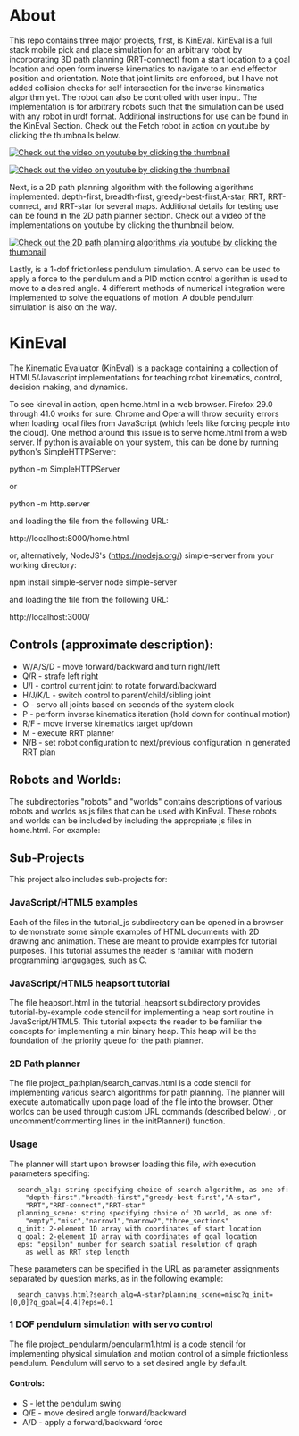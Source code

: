 About
=======
This repo contains three major projects, first, is KinEval. KinEval is a full stack mobile pick and place simulation for an arbitrary robot by incorporating 3D path planning (RRT-connect) from a start location to a goal location and open form inverse kinematics to navigate to an end effector position and orientation. Note that joint limits are enforced, but I have not added collision checks for self intersection for the inverse kinematics algorithm yet. The robot can also be controlled with user input. The implementation is for arbitrary robots such that the simulation can be used with any robot in urdf format. Additional instructions for use can be found in the KinEval Section. Check out the Fetch robot in action on youtube by clicking the thumbnails below.

[![Check out the video on youtube by clicking the thumbnail](https://img.youtube.com/vi/cRjVSkJQsLU/0.jpg)](https://www.youtube.com/watch?v=cRjVSkJQsLU)

[![Check out the video on youtube by clicking the thumbnail](https://img.youtube.com/vi/QItO5Bh42P4/0.jpg)](https://www.youtube.com/watch?v=QItO5Bh42P4)

<!-- Here are some videos displaying the functionality using the Baxter Robot. -->
Next, is a 2D path planning algorithm with the following algorithms implemented: depth-first, breadth-first, greedy-best-first,A-star, RRT, RRT-connect, and RRT-star for several maps. Additional details for testing use can be found in the 2D path planner section. Check out a video of the implementations on youtube by clicking the thumbnail below.

<!-- Attach video here -->
[![Check out the 2D path planning algorithms via youtube by clicking the thumbnail](https://img.youtube.com/vi/-De1XksBWwk/0.jpg)](https://www.youtube.com/watch?v=-De1XksBWwk)


Lastly, is a 1-dof frictionless pendulum simulation. A servo can be used to apply a force to the pendulum and a PID motion control algorithm is used to move to a desired angle. 4 different methods of numerical integration were implemented to solve the equations of motion. A double pendulum simulation is also on the way.   

KinEval
=======

The Kinematic Evaluator (KinEval) is a package containing a collection of HTML5/Javascript implementations for teaching robot kinematics, control, decision making, and dynamics.

To see kineval in action, open home.html in a web browser.  Firefox 29.0 through 41.0 works for sure.  Chrome and Opera will throw security errors when loading local files from JavaScript (which feels like forcing people into the cloud).  One method around this issue is to serve home.html from a web server.  If python is available on your system, this can be done by running python's SimpleHTTPServer: 

python -m SimpleHTTPServer

or 

python  -m http.server

and loading the file from the following URL:

http://localhost:8000/home.html

or, alternatively, NodeJS's (https://nodejs.org/) simple-server from your working directory:

npm install simple-server
node simple-server

and loading the file from the following URL:

http://localhost:3000/

## Controls (approximate description):

- W/A/S/D - move forward/backward and turn right/left
- Q/R - strafe left right
- U/I - control current joint to rotate forward/backward
- H/J/K/L - switch control to parent/child/sibling joint
- O - servo all joints based on seconds of the system clock
- P - perform inverse kinematics iteration (hold down for continual motion)
- R/F - move inverse kinematics target up/down
- M - execute RRT planner
- N/B - set robot configuration to next/previous configuration in generated RRT plan

## Robots and Worlds:

The subdirectories "robots" and "worlds" contains descriptions of various robots and worlds as js files that can be used with KinEval.  These robots and worlds can be included by including the appropriate js files in home.html.  For example:

<script src="robots/robot_br2.js"></script> 
<script src="worlds/world_local_minima.js"></script> 

## Sub-Projects

This project also includes sub-projects for:

### JavaScript/HTML5 examples

Each of the files in the tutorial_js subdirectory can be opened in a browser to demonstrate some simple examples of HTML documents with 2D drawing and animation.  These are meant to provide examples for tutorial purposes.  This tutorial assumes the reader is familiar with modern programming langugages, such as C.

### JavaScript/HTML5 heapsort tutorial

The file heapsort.html in the tutorial_heapsort subdirectory provides tutorial-by-example code stencil for implementing a heap sort routine in JavaScript/HTML5.  This tutorial expects the reader to be familiar the concepts for implementing a min binary heap.  This heap will be the foundation of the priority queue for the path planner.

### 2D Path planner

The file project_pathplan/search_canvas.html is a code stencil for implementing various search algorithms for path planning.  The planner will execute automatically upon page load of the file into the browser.  Other worlds can be used through custom URL commands (described below) , or uncomment/commenting lines in the initPlanner() function.

### Usage

The planner will start upon browser loading this file, with execution parameters specifing:

      search_alg: string specifying choice of search algorithm, as one of:
        "depth-first","breadth-first","greedy-best-first","A-star",
        "RRT","RRT-connect","RRT-star"
      planning_scene: string specifying choice of 2D world, as one of:
        "empty","misc","narrow1","narrow2","three_sections"
      q_init: 2-element 1D array with coordinates of start location
      q_goal: 2-element 1D array with coordinates of goal location
      eps: "epsilon" number for search spatial resolution of graph 
        as well as RRT step length

These parameters can be specified in the URL as parameter assignments separated by question marks, as in the following example: 

      search_canvas.html?search_alg=A-star?planning_scene=misc?q_init=[0,0]?q_goal=[4,4]?eps=0.1


### 1 DOF pendulum simulation with servo control

The file project_pendularm/pendularm1.html is a code stencil for implementing physical simulation and motion control of a simple frictionless pendulum.  Pendulum will servo to a set desired angle by default.

#### Controls:

- S - let the pendulum swing
- Q/E - move desired angle forward/backward
- A/D - apply a forward/backward force


